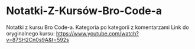 # Notatki-Z-Kursów-Bro-Code-a
Notatki z kursu Bro Code-a. Kategoria po kategorii z komentarzami
Link do oryginalnego kursu: https://www.youtube.com/watch?v=87SH2Cn0s9A&t=592s

